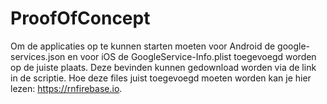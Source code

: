# ProofOfConcept

Om de applicaties op te kunnen starten moeten voor Android de google-services.json en voor iOS de GoogleService-Info.plist toegevoegd worden op de juiste plaats.
Deze bevinden kunnen gedownload worden via de link in de scriptie. Hoe deze files juist toegevoegd moeten worden kan je hier lezen: https://rnfirebase.io.
